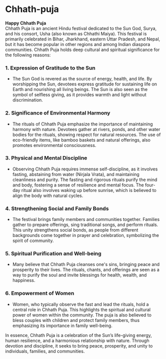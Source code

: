 # Chhath-puja

**Happy Chhath Puja** <br>
Chhath Puja is an ancient Hindu festival dedicated to the Sun God, Surya, and his consort, Usha (also known as Chhathi Maiya). This festival is primarily celebrated in Bihar, Jharkhand, eastern Uttar Pradesh, and Nepal, but it has become popular in other regions and among Indian diaspora communities. Chhath Puja holds deep cultural and spiritual significance for the following reasons:

### 1. **Expression of Gratitude to the Sun**
   - The Sun God is revered as the source of energy, health, and life. By worshipping the Sun, devotees express gratitude for sustaining life on Earth and nourishing all living beings. The Sun is also seen as the symbol of selfless giving, as it provides warmth and light without discrimination.

### 2. **Significance of Environmental Harmony**
   - The rituals of Chhath Puja emphasize the importance of maintaining harmony with nature. Devotees gather at rivers, ponds, and other water bodies for the rituals, showing respect for natural resources. The use of eco-friendly items, like bamboo baskets and natural offerings, also promotes environmental consciousness.

### 3. **Physical and Mental Discipline**
   - Observing Chhath Puja requires immense self-discipline, as it involves fasting, abstaining from water (Nirjala Vrata), and maintaining cleanliness and purity. The fasting and rigorous rituals purify the mind and body, fostering a sense of resilience and mental focus. The four-day ritual also involves waking up before sunrise, which is believed to align the body with natural cycles.

### 4. **Strengthening Social and Family Bonds**
   - The festival brings family members and communities together. Families gather to prepare offerings, sing traditional songs, and perform rituals. This unity strengthens social bonds, as people from different backgrounds come together in prayer and celebration, symbolizing the spirit of community.

### 5. **Spiritual Purification and Well-being**
   - Many believe that Chhath Puja cleanses one's sins, bringing peace and prosperity to their lives. The rituals, chants, and offerings are seen as a way to purify the soul and invite blessings for health, wealth, and happiness.

### 6. **Empowerment of Women**
   - Women, who typically observe the fast and lead the rituals, hold a central role in Chhath Puja. This highlights the spiritual and cultural power of women within the community. The puja is also believed to bless couples with children and protect family members, thus emphasizing its importance in family well-being.

In essence, Chhath Puja is a celebration of the Sun’s life-giving energy, human resilience, and a harmonious relationship with nature. Through devotion and discipline, it seeks to bring peace, prosperity, and unity to individuals, families, and communities.
